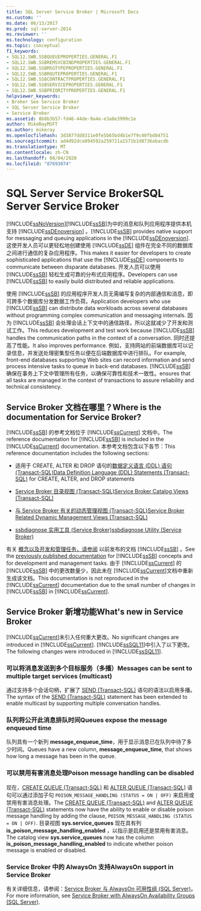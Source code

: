 ```yaml
---
title: SQL Server Service Broker | Microsoft Docs
ms.custom: ''
ms.date: 06/13/2017
ms.prod: sql-server-2014
ms.reviewer: ''
ms.technology: configuration
ms.topic: conceptual
f1_keywords:
- SQL12.SWB.SSBQUEUEPROPERTIES.GENERAL.F1
- SQL12.SWB.SSBREMSVCBINDPROPERTIES.GENERAL.F1
- SQL12.SWB.SSBMSGTYPEPROPERTIES.GENERAL.F1
- SQL12.SWB.SSBROUTEPROPERTIES.GENERAL.F1
- SQL12.SWB.SSBCONTRACTPROPERTIES.GENERAL.F1
- SQL12.SWB.SSBSERVICEPROPERTIES.GENERAL.F1
- SQL12.SWB.SSBPRIORITYPROPERTIES.GENERAL.F1
helpviewer_keywords:
- Broker See Service Broker
- SQL Server Service Broker
- Service Broker
ms.assetid: 8b8b3b57-fd46-44de-9a4e-e3a8e3999c1e
author: MikeRayMSFT
ms.author: mikeray
ms.openlocfilehash: 3d3877dd8311e0fe5b65bd4b1e7f9c40fbd84751
ms.sourcegitcommit: ad4d92dce894592a259721a1571b1d8736abacdb
ms.translationtype: MT
ms.contentlocale: zh-CN
ms.lasthandoff: 08/04/2020
ms.locfileid: "87693074"
---
```

# <a name="sql-server-service-broker"></a><span data-ttu-id="cf8c5-102">SQL Server Service Broker</span><span class="sxs-lookup"><span data-stu-id="cf8c5-102">SQL Server Service Broker</span></span>
  [!INCLUDE[ssNoVersion](../../includes/ssnoversion-md.md)]<span data-ttu-id="cf8c5-103">[!INCLUDE[ssSB](../../includes/sssb-md.md)]为中的消息和队列应用程序提供本机支持 [!INCLUDE[ssDEnoversion](../../includes/ssdenoversion-md.md)] 。</span><span class="sxs-lookup"><span data-stu-id="cf8c5-103">[!INCLUDE[ssSB](../../includes/sssb-md.md)] provides native support for messaging and queuing applications in the [!INCLUDE[ssDEnoversion](../../includes/ssdenoversion-md.md)].</span></span> <span data-ttu-id="cf8c5-104">这使开发人员可以更轻松地创建使用 [!INCLUDE[ssDE](../../includes/ssde-md.md)] 组件在完全不同的数据库之间进行通信的复杂应用程序。</span><span class="sxs-lookup"><span data-stu-id="cf8c5-104">This makes it easier for developers to create sophisticated applications that use the [!INCLUDE[ssDE](../../includes/ssde-md.md)] components to communicate between disparate databases.</span></span> <span data-ttu-id="cf8c5-105">开发人员可以使用 [!INCLUDE[ssSB](../../includes/sssb-md.md)] 轻松生成可靠的分布式应用程序。</span><span class="sxs-lookup"><span data-stu-id="cf8c5-105">Developers can use [!INCLUDE[ssSB](../../includes/sssb-md.md)] to easily build distributed and reliable applications.</span></span>  
  
 <span data-ttu-id="cf8c5-106">使用 [!INCLUDE[ssSB](../../includes/sssb-md.md)] 的应用程序开发人员无需编写复杂的内部通信和消息，即可跨多个数据库分发数据工作负荷。</span><span class="sxs-lookup"><span data-stu-id="cf8c5-106">Application developers who use [!INCLUDE[ssSB](../../includes/sssb-md.md)] can distribute data workloads across several databases without programming complex communication and messaging internals.</span></span> <span data-ttu-id="cf8c5-107">因为 [!INCLUDE[ssSB](../../includes/sssb-md.md)] 会处理会话上下文中的通信路径，所以这就减少了开发和测试工作。</span><span class="sxs-lookup"><span data-stu-id="cf8c5-107">This reduces development and test work because [!INCLUDE[ssSB](../../includes/sssb-md.md)] handles the communication paths in the context of a conversation.</span></span> <span data-ttu-id="cf8c5-108">同时还提高了性能。</span><span class="sxs-lookup"><span data-stu-id="cf8c5-108">It also improves performance.</span></span> <span data-ttu-id="cf8c5-109">例如，支持网站的前端数据库可以记录信息，并发送处理密集型任务以便在后端数据库中进行排队。</span><span class="sxs-lookup"><span data-stu-id="cf8c5-109">For example, front-end databases supporting Web sites can record information and send process intensive tasks to queue in back-end databases.</span></span> [!INCLUDE[ssSB](../../includes/sssb-md.md)] <span data-ttu-id="cf8c5-110">确保在事务上下文中管理所有任务，以确保可靠性和技术一致性。</span><span class="sxs-lookup"><span data-stu-id="cf8c5-110">ensures that all tasks are managed in the context of transactions to assure reliability and technical consistency.</span></span>  
  
## <a name="where-is-the-documentation-for-service-broker"></a><span data-ttu-id="cf8c5-111">Service Broker 文档在哪里？</span><span class="sxs-lookup"><span data-stu-id="cf8c5-111">Where is the documentation for Service Broker?</span></span>  
 <span data-ttu-id="cf8c5-112">[!INCLUDE[ssSB](../../includes/sssb-md.md)] 的参考文档位于 [!INCLUDE[ssCurrent](../../includes/sscurrent-md.md)] 文档中。</span><span class="sxs-lookup"><span data-stu-id="cf8c5-112">The reference documentation for [!INCLUDE[ssSB](../../includes/sssb-md.md)] is included in the [!INCLUDE[ssCurrent](../../includes/sscurrent-md.md)] documentation.</span></span> <span data-ttu-id="cf8c5-113">本参考文档包含以下各节：</span><span class="sxs-lookup"><span data-stu-id="cf8c5-113">This reference documentation includes the following sections:</span></span>  
  
-   <span data-ttu-id="cf8c5-114">适用于 CREATE, ALTER 和 DROP 语句的[数据定义语言 (DDL) 语句 (Transact-SQL)](/sql/odbc/reference/develop-app/ddl-statements)</span><span class="sxs-lookup"><span data-stu-id="cf8c5-114">[Data Definition Language &#40;DDL&#41; Statements &#40;Transact-SQL&#41;](/sql/odbc/reference/develop-app/ddl-statements) for CREATE, ALTER, and DROP statements</span></span>  
  
-   [<span data-ttu-id="cf8c5-115">Service Broker 目录视图 (Transact-SQL)</span><span class="sxs-lookup"><span data-stu-id="cf8c5-115">Service Broker Catalog Views &#40;Transact-SQL&#41;</span></span>](/sql/relational-databases/system-catalog-views/service-broker-catalog-views-transact-sql)  
  
-   [<span data-ttu-id="cf8c5-116">与 Service Broker 有关的动态管理视图 (Transact-SQL)</span><span class="sxs-lookup"><span data-stu-id="cf8c5-116">Service Broker Related Dynamic Management Views &#40;Transact-SQL&#41;</span></span>](/sql/relational-databases/system-dynamic-management-views/service-broker-related-dynamic-management-views-transact-sql)  
  
-   [<span data-ttu-id="cf8c5-117">ssbdiagnose 实用工具 (Service Broker)</span><span class="sxs-lookup"><span data-stu-id="cf8c5-117">ssbdiagnose Utility &#40;Service Broker&#41;</span></span>](../../tools/ssbdiagnose/ssbdiagnose-utility-service-broker.md)  
  
 <span data-ttu-id="cf8c5-118">有关 [概念以及开发和管理任务，请参阅](https://go.microsoft.com/fwlink/?LinkId=231312) 以前发布的文档 [!INCLUDE[ssSB](../../includes/sssb-md.md)] 。</span><span class="sxs-lookup"><span data-stu-id="cf8c5-118">See the [previously published documentation](https://go.microsoft.com/fwlink/?LinkId=231312) for [!INCLUDE[ssSB](../../includes/sssb-md.md)] concepts and for development and management tasks.</span></span> <span data-ttu-id="cf8c5-119">由于 [!INCLUDE[ssCurrent](../../includes/sscurrent-md.md)] 的 [!INCLUDE[ssSB](../../includes/sssb-md.md)] 中的更改数量少，因此未在 [!INCLUDE[ssCurrent](../../includes/sscurrent-md.md)]文档中重新生成该文档。</span><span class="sxs-lookup"><span data-stu-id="cf8c5-119">This documentation is not reproduced in the [!INCLUDE[ssCurrent](../../includes/sscurrent-md.md)] documentation due to the small number of changes in [!INCLUDE[ssSB](../../includes/sssb-md.md)] in [!INCLUDE[ssCurrent](../../includes/sscurrent-md.md)].</span></span>  
  
## <a name="whats-new-in-service-broker"></a><span data-ttu-id="cf8c5-120">Service Broker 新增功能</span><span class="sxs-lookup"><span data-stu-id="cf8c5-120">What's new in Service Broker</span></span>  
 <span data-ttu-id="cf8c5-121">[!INCLUDE[ssCurrent](../../includes/sscurrent-md.md)]未引入任何重大更改。</span><span class="sxs-lookup"><span data-stu-id="cf8c5-121">No significant changes are introduced in [!INCLUDE[ssCurrent](../../includes/sscurrent-md.md)].</span></span>  <span data-ttu-id="cf8c5-122">[!INCLUDE[ssSQL11](../../includes/sssql11-md.md)]中引入了以下更改。</span><span class="sxs-lookup"><span data-stu-id="cf8c5-122">The following changes were introduced in [!INCLUDE[ssSQL11](../../includes/sssql11-md.md)].</span></span>  
  
### <a name="messages-can-be-sent-to-multiple-target-services-multicast"></a><span data-ttu-id="cf8c5-123">可以将消息发送到多个目标服务（多播）</span><span class="sxs-lookup"><span data-stu-id="cf8c5-123">Messages can be sent to multiple target services (multicast)</span></span>  
 <span data-ttu-id="cf8c5-124">通过支持多个会话句柄，扩展了 [SEND (Transact-SQL)](/sql/t-sql/statements/send-transact-sql) 语句的语法以启用多播。</span><span class="sxs-lookup"><span data-stu-id="cf8c5-124">The syntax of the [SEND &#40;Transact-SQL&#41;](/sql/t-sql/statements/send-transact-sql) statement has been extended to enable multicast by supporting multiple conversation handles.</span></span>  
  
### <a name="queues-expose-the-message-enqueued-time"></a><span data-ttu-id="cf8c5-125">队列将公开此消息排队时间</span><span class="sxs-lookup"><span data-stu-id="cf8c5-125">Queues expose the message enqueued time</span></span>  
 <span data-ttu-id="cf8c5-126">队列具有一个新列 **message_enqueue_time**，用于显示消息已在队列中待了多少时间。</span><span class="sxs-lookup"><span data-stu-id="cf8c5-126">Queues have a new column, **message_enqueue_time**, that shows how long a message has been in the queue.</span></span>  
  
### <a name="poison-message-handling-can-be-disabled"></a><span data-ttu-id="cf8c5-127">可以禁用有害消息处理</span><span class="sxs-lookup"><span data-stu-id="cf8c5-127">Poison message handling can be disabled</span></span>  
 <span data-ttu-id="cf8c5-128">现在，[CREATE QUEUE (Transact-SQL)](/sql/t-sql/statements/create-queue-transact-sql) 和 [ALTER QUEUE (Transact-SQL)](/sql/t-sql/statements/alter-queue-transact-sql) 语句可以通过添加子句 `POISON_MESSAGE_HANDLING (STATUS = ON | OFF)` 来启用或禁用有害消息处理。</span><span class="sxs-lookup"><span data-stu-id="cf8c5-128">The [CREATE QUEUE &#40;Transact-SQL&#41;](/sql/t-sql/statements/create-queue-transact-sql) and [ALTER QUEUE &#40;Transact-SQL&#41;](/sql/t-sql/statements/alter-queue-transact-sql) statements now have the ability to enable or disable poison message handling by adding the clause, `POISON_MESSAGE_HANDLING (STATUS = ON | OFF)`.</span></span> <span data-ttu-id="cf8c5-129">目录视图 **sys.service_queues** 现在具有列 **is_poison_message_handling_enabled** ，以指示是启用还是禁用有害消息。</span><span class="sxs-lookup"><span data-stu-id="cf8c5-129">The catalog view **sys.service_queues** now has the column **is_poison_message_handling_enabled** to indicate whether poison message is enabled or disabled.</span></span>  
  
### <a name="alwayson-support-in-service-broker"></a><span data-ttu-id="cf8c5-130">Service Broker 中的 AlwaysOn 支持</span><span class="sxs-lookup"><span data-stu-id="cf8c5-130">AlwaysOn support in Service Broker</span></span>  
 <span data-ttu-id="cf8c5-131">有关详细信息，请参阅：[Service Broker 与 AlwaysOn 可用性组 (SQL Server)](../availability-groups/windows/service-broker-with-always-on-availability-groups-sql-server.md)。</span><span class="sxs-lookup"><span data-stu-id="cf8c5-131">For more information, see [Service Broker with AlwaysOn Availability Groups &#40;SQL Server&#41;](../availability-groups/windows/service-broker-with-always-on-availability-groups-sql-server.md).</span></span>  
  
  
